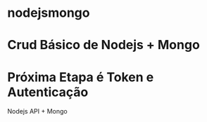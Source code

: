 # nodejsmongo
# Crud Básico de Nodejs + Mongo
# Próxima Etapa é Token e Autenticação
Nodejs API + Mongo

